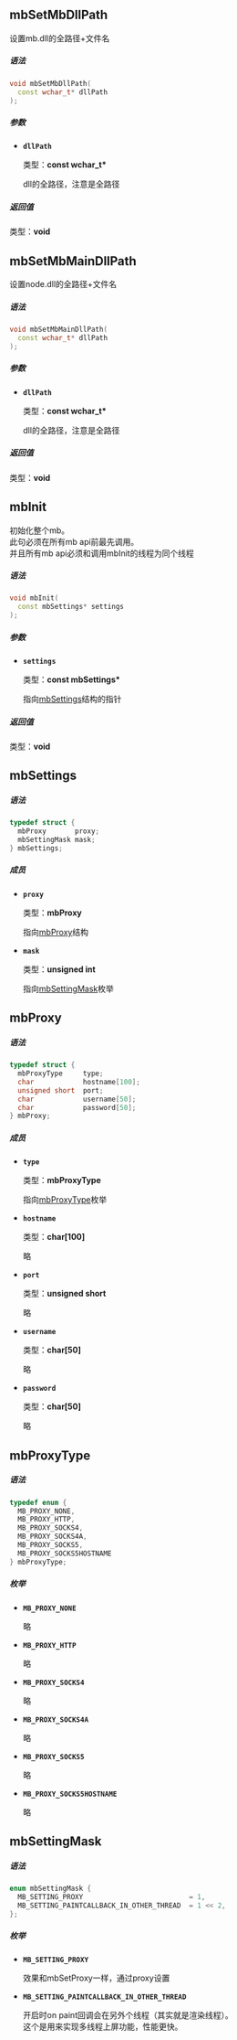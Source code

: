 ## mbSetMbDllPath

设置mb.dll的全路径+文件名

##### 语法

``` cpp
void mbSetMbDllPath(
  const wchar_t* dllPath
);
```

##### 参数

  <!-- - `dllPath`：dll的全路径，注意是全路径 -->

- **`dllPath`**

  类型：**const wchar_t\***

  dll的全路径，注意是全路径

##### 返回值

类型：**void**


## mbSetMbMainDllPath

设置node.dll的全路径+文件名

##### 语法

``` cpp
void mbSetMbMainDllPath(
  const wchar_t* dllPath
);
```

##### 参数

- **`dllPath`**

  类型：**const wchar_t\***

  dll的全路径，注意是全路径

##### 返回值

类型：**void**

## mbInit

初始化整个mb。<br/>
此句必须在所有mb api前最先调用。<br/>
并且所有mb api必须和调用mbInit的线程为同个线程

##### 语法

``` cpp
void mbInit(
  const mbSettings* settings
);
```

##### 参数

- **`settings`**

  类型：**const mbSettings\***

  指向[mbSettings](#mbSettings)结构的指针

##### 返回值

类型：**void**



## mbSettings

##### 语法

``` cpp
typedef struct {
  mbProxy       proxy;
  mbSettingMask mask;
} mbSettings;
```

##### 成员

- **`proxy`**

  类型：**mbProxy**

  指向[mbProxy](#mbProxy)结构

- **`mask`**

  类型：**unsigned int**

  指向[mbSettingMask](#mbSettingMask)枚举



## mbProxy

##### 语法

``` cpp
typedef struct {
  mbProxyType     type;
  char            hostname[100];
  unsigned short  port;
  char            username[50];
  char            password[50];
} mbProxy;
```

##### 成员

- **`type`**

  类型：**mbProxyType**

  指向[mbProxyType](#mbProxyType)枚举

- **`hostname`**

  类型：**char[100]**

  略

- **`port`**

  类型：**unsigned short**

  略

- **`username`**

  类型：**char[50]**

  略

- **`password`**

  类型：**char[50]**

  略



## mbProxyType

##### 语法

``` cpp
typedef enum {
  MB_PROXY_NONE,
  MB_PROXY_HTTP,
  MB_PROXY_SOCKS4,
  MB_PROXY_SOCKS4A,
  MB_PROXY_SOCKS5,
  MB_PROXY_SOCKS5HOSTNAME
} mbProxyType;
```

##### 枚举

- **`MB_PROXY_NONE`**

  略

- **`MB_PROXY_HTTP`**

  略

- **`MB_PROXY_SOCKS4`**

  略

- **`MB_PROXY_SOCKS4A`**

  略

- **`MB_PROXY_SOCKS5`**

  略

- **`MB_PROXY_SOCKS5HOSTNAME`**

  略



## mbSettingMask

##### 语法

``` cpp
enum mbSettingMask {
  MB_SETTING_PROXY                          = 1,
  MB_SETTING_PAINTCALLBACK_IN_OTHER_THREAD  = 1 << 2,
};
```

##### 枚举

- **`MB_SETTING_PROXY`**

  效果和mbSetProxy一样，通过proxy设置

- **`MB_SETTING_PAINTCALLBACK_IN_OTHER_THREAD`**

  开启时on paint回调会在另外个线程（其实就是渲染线程）。<br/>
  这个是用来实现多线程上屏功能，性能更快。
